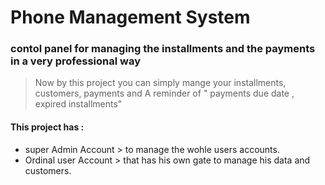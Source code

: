 # Phone Management System
 
 ### contol panel for managing the installments and the payments in a very professional way
  > Now by this project you can simply mange your installments, customers, payments and A reminder of " payments due date , expired installments"

#### This project has :
- super Admin Account > to manage the wohle users accounts.
- Ordinal user Account > that has his own gate to manage his data and customers.
